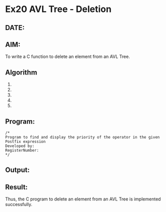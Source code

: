 # Ex20 AVL Tree - Deletion
## DATE:
## AIM:
To write a C function to delete an element from an AVL Tree.
## Algorithm
1. 
2. 
3. 
4.  
5.   

## Program:
```
/*
Program to find and display the priority of the operator in the given Postfix expression
Developed by: 
RegisterNumber:  
*/
```

## Output:



## Result:
Thus, the C program to delete an element from an AVL Tree is implemented successfully.
